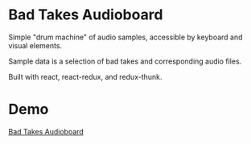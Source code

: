 # Bad Takes Audioboard

Simple "drum machine" of audio samples, accessible by keyboard and visual elements.

Sample data is a selection of bad takes and corresponding audio files. 

Built with react, react-redux, and redux-thunk.

# Demo
[Bad Takes Audioboard](https://matthieupierce.github.io/audioboard)
